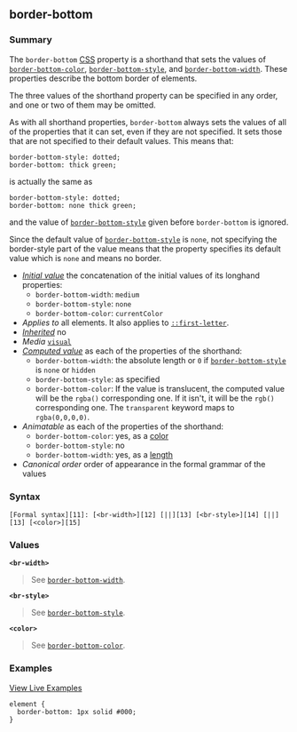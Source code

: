 ## border-bottom

### Summary

The `border-bottom` [CSS][0] property is a shorthand that sets the values of [`border-bottom-color`][1], [`border-bottom-style`][2], and [`border-bottom-width`][3]. These properties describe the bottom border of elements.

The three values of the shorthand property can be specified in any order, and one or two of them may be omitted.

As with all shorthand properties, `border-bottom` always sets the values of all of the properties that it can set, even if they are not specified. It sets those that are not specified to their default values. This means that:

    border-bottom-style: dotted;
    border-bottom: thick green;

is actually the same as

    border-bottom-style: dotted;
    border-bottom: none thick green;

and the value of [`border-bottom-style`][2] given before `border-bottom` is ignored.

Since the default value of [`border-bottom-style`][2] is `none`, not specifying the border-style part of the value means that the property specifies its default value which is `none` and means no border.

* _[Initial value][4]_ the concatenation of the initial values of its longhand properties:
  * `border-bottom-width`: `medium`
  * `border-bottom-style`: `none`
  * `border-bottom-color`: `currentColor` 
* _Applies to_ all elements. It also applies to [`::first-letter`][5]. 
* _[Inherited][6]_ no 
* _Media_ [`visual`][7] 
* _[Computed value][8]_ as each of the properties of the shorthand:
  * `border-bottom-width`: the absolute length or `0` if [`border-bottom-style`][2] is `none` or `hidden`
  * `border-bottom-style`: as specified
  * `border-bottom-color`: If the value is translucent, the computed value will be the `rgba()` corresponding one. If it isn't, it will be the `rgb()` corresponding one. The `transparent` keyword maps to `rgba(0,0,0,0)`. 
* _Animatable_ as each of the properties of the shorthand:
  * `border-bottom-color`: yes, as a [color][9]
  * `border-bottom-style`: no
  * `border-bottom-width`: yes, as a [length][10] 
* _Canonical order_ order of appearance in the formal grammar of the values

### Syntax

    [Formal syntax][11]: [<br-width>][12] [||][13] [<br-style>][14] [||][13] [<color>][15]
    

### Values

**`<br-width> `**

> See [`border-bottom-width`][3].

**`<br-style> `**

> See [`border-bottom-style`][2].

**`<color> `**

> See [`border-bottom-color`][1].

### Examples

[View Live Examples][16]

    element { 
      border-bottom: 1px solid #000;
    }
    



[0]: https://developer.mozilla.org/en/CSS "CSS"
[1]: https://developer.mozilla.org/en/docs/Web/CSS/border-bottom-color "The border-bottom-color CSS property sets the color of the bottom border of an element. Note that in many cases the shorthand CSS properties border-color or border-bottom are more convenient and preferable."
[2]: https://developer.mozilla.org/en/docs/Web/CSS/border-bottom-style "The border-bottom-style CSS property sets the line style of the bottom border of a box."
[3]: https://developer.mozilla.org/en/docs/Web/CSS/border-bottom-width "The border-bottom-width CSS property sets the width of the bottom border of a box."
[4]: https://developer.mozilla.org/en/docs/CSS/initial_value
[5]: https://developer.mozilla.org/en/docs/Web/CSS/::first-letter "The ::first-letter CSS pseudo-element selects the first letter of the first line of a block, if it is not preceded by any other content (such as images or inline tables) on its line."
[6]: https://developer.mozilla.org/en/docs/CSS/inheritance
[7]: https://developer.mozilla.org/en/docs/CSS/@media#Media_groups
[8]: https://developer.mozilla.org/en/docs/CSS/computed_value
[9]: https://developer.mozilla.org/en/docs/CSS/color_value#Interpolation "Values of the <color> CSS data type are interpolated on each of their red, green, blue components, each handled as a real, floating-point number. Note that interpolation of colors happens in the alpha-premultiplied sRGBA color space to prevent unexpected grey colors to appear."
[10]: https://developer.mozilla.org/en/docs/CSS/length#Interpolation "Values of the <length> CSS data type are interpolated as real, floating-point numbers."
[11]: https://developer.mozilla.org/en/docs/CSS/Value_definition_syntax "https://developer.mozilla.org/en/docs/CSS/Value_definition_syntax"
[12]: https://developer.mozilla.org/en/docs/CSS/CSS_values_syntax#syntax-br-width "<length> | thin | medium | thick"
[13]: https://developer.mozilla.org/en/docs/CSS/Value_definition_syntax#Double_bar "Double bar: the two entities are optional, and may appear in any order."
[14]: https://developer.mozilla.org/en/docs/CSS/CSS_values_syntax#syntax-br-style "none | hidden | dotted | dashed | solid | double | groove | ridge | inset | outset"
[15]: https://developer.mozilla.org/en/docs/CSS/color
[16]: /samples/cssref/border.html
